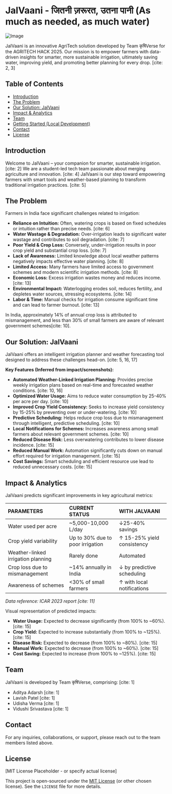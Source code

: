 # JalVaani - जितनी ज़रूरत, उतना पानी (As much as needed, as much water)

![Image](https://github.com/user-attachments/assets/7ee34e82-23f4-4af2-adf4-23b6b5efc0eb)

JalVaani is an innovative AgriTech solution developed by Team कृषिVerse for the AGRITECH HACK 2025. Our mission is to empower farmers with data-driven insights for smarter, more sustainable irrigation, ultimately saving water, improving yield, and promoting better planning for every drop. [cite: 2, 3]

## Table of Contents

* [Introduction](#introduction)
* [The Problem](#the-problem)
* [Our Solution: JalVaani](#our-solution-jalvaani)
* [Impact & Analytics](#impact--analytics)
* [Team](#team)
* [Getting Started (Local Development)](#getting-started-local-development)
* [Contact](#contact)
* [License](#license)

## Introduction

Welcome to JalVaani – your companion for smarter, sustainable irrigation. [cite: 2] We are a student-led tech team passionate about merging agriculture and innovation. [cite: 4] JalVaani is our step toward empowering farmers with smart tools and weather-based planning to transform traditional irrigation practices. [cite: 5]

## The Problem

Farmers in India face significant challenges related to irrigation:
* **Reliance on Intuition:** Often, watering crops is based on fixed schedules or intuition rather than precise needs. [cite: 6]
* **Water Wastage & Degradation:** Over-irrigation leads to significant water wastage and contributes to soil degradation. [cite: 7]
* **Poor Yield & Crop Loss:** Conversely, under-irrigation results in poor crop yield and substantial crop loss. [cite: 7]
* **Lack of Awareness:** Limited knowledge about local weather patterns negatively impacts effective water planning. [cite: 8]
* **Limited Access:** Many farmers have limited access to government schemes and modern scientific irrigation methods. [cite: 8]
* **Economic Loss:** Excess irrigation wastes money and reduces income. [cite: 13]
* **Environmental Impact:** Waterlogging erodes soil, reduces fertility, and depletes water sources, stressing ecosystems. [cite: 14]
* **Labor & Time:** Manual checks for irrigation consume significant time and can lead to farmer burnout. [cite: 13]

In India, approximately 14% of annual crop loss is attributed to mismanagement, and less than 30% of small farmers are aware of relevant government schemes[cite: 10].

## Our Solution: JalVaani

JalVaani offers an intelligent irrigation planner and weather forecasting tool designed to address these challenges head-on. [cite: 5, 16, 17]

**Key Features (Inferred from impact/screenshots):**
* **Automated Weather-Linked Irrigation Planning:** Provides precise weekly irrigation plans based on real-time and forecasted weather conditions. [cite: 10, 16]
* **Optimized Water Usage:** Aims to reduce water consumption by 25-40% per acre per day. [cite: 10]
* **Improved Crop Yield Consistency:** Seeks to increase yield consistency by 15-25% by preventing over or under-watering. [cite: 10]
* **Predictive Scheduling:** Helps reduce crop loss due to mismanagement through intelligent, predictive scheduling. [cite: 10]
* **Local Notifications for Schemes:** Increases awareness among small farmers about relevant government schemes. [cite: 10]
* **Reduced Disease Risk:** Less overwatering contributes to lower disease incidence. [cite: 15]
* **Reduced Manual Work:** Automation significantly cuts down on manual effort required for irrigation management. [cite: 15]
* **Cost Savings:** Smart scheduling and efficient resource use lead to reduced unnecessary costs. [cite: 15]

## Impact & Analytics

JalVaani predicts significant improvements in key agricultural metrics:

| PARAMETERS                   | CURRENT STATUS             | WITH JALVAANI                      |
| :--------------------------- | :------------------------- | :--------------------------------- |
| Water used per acre          | ~5,000-10,000 L/day        | ↓25-40% savings                    |
| Crop yield variability       | Up to 30% due to poor irrigation | ↑ 15-25% yield consistency         |
| Weather-linked irrigation planning | Rarely done                | Automated                          |
| Crop loss due to mismanagement | ~14% annually in India     | ↓ by predictive scheduling         |
| Awareness of schemes         | <30% of small farmers      | ↑ with local notifications         |

*Data reference: ICAR 2023 report [cite: 11]*

Visual representation of predicted impacts:
* **Water Usage:** Expected to decrease significantly (from 100% to ~60%). [cite: 15]
* **Crop Yield:** Expected to increase substantially (from 100% to ~125%). [cite: 15]
* **Disease Risk:** Expected to decrease (from 100% to ~80%). [cite: 15]
* **Manual Work:** Expected to decrease (from 100% to ~60%). [cite: 15]
* **Cost Saving:** Expected to increase (from 100% to ~125%). [cite: 15]

## Team

JalVaani is developed by Team कृषिVerse, comprising: [cite: 1]
* Aditya Adarsh [cite: 1]
* Lavish Patel [cite: 1]
* Udisha Verma [cite: 1]
* Vidushi Srivastava [cite: 1]


## Contact

For any inquiries, collaborations, or support, please reach out to the team members listed above.

## License

[MIT License Placeholder - or specify actual license]

This project is open-sourced under the [MIT License](LICENSE) (or other chosen license). See the `LICENSE` file for more details.
